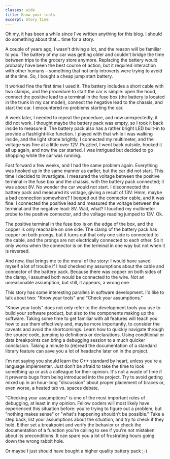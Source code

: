 ```yaml
---
classes: wide
title: Know your tools
excerpt: Story time
---
```


Oh my, it has been a while since I've written anything for this blog. I should do something about that... time for a story.

A couple of years ago, I wasn't driving a lot, and the reason will be familiar to you. The battery of my car was getting older and couldn't bridge the time between trips to the grocery store anymore. Replacing the battery would probably have been the best course of action, but it required interaction with other humans – something that not only introverts were trying to avoid at the time. So, I bought a cheap jump start battery.

It worked fine the first time I used it. The battery includes a short cable with two clamps, and the procedure to start the car is simple: open the hood, connect the positive lead to a terminal in the fuse box (the battery is located in the trunk in my car model), connect the negative lead to the chassis, and start the car. I encountered no problems starting the car.

A week later, I needed to repeat the procedure, and now unexpectedly, it did not work. I thought maybe the battery pack was empty, so I took it back inside to measure it. The battery pack also has a rather bright LED built-in to provide a flashlight-like function. I played with that while I was walking inside, and the light shone brightly. I connected my multimeter, and the voltage was fine at a little over 12V. Puzzled, I went back outside, hooked it all up again, and now the car started. I was intrigued but decided to go shopping while the car was running.

Fast forward a few weeks, and I had the same problem again. Everything was hooked up in the same manner as earlier, but the car did not start. This time I decided to investigate. I measured the voltage between the positive terminal in the fuse box and the chassis, with the battery pack connected; it was about 8V. No wonder the car would not start. I disconnected the battery pack and measured its voltage, giving a result of 13V. Hmm, maybe a bad connection somewhere? I beeped out the connector cable, and it was fine. I connected the positive lead and measured the voltage between the terminal and the negative lead: 8V. Wait, what? I touched my multimeter probe to the positive connector, and the voltage reading jumped to 13V. Ok.

The positive terminal in the fuse box is on the edge of the box, and the copper is only reachable on one side. The clamp of the battery pack has copper on both prongs, but it turns out that only one side is connected to the cable, and the prongs are not electrically connected to each other. So it only works when the connector is on the terminal in one way but not when it is reversed.

And now, that brings me to the moral of the story: I would have saved myself a lot of trouble if I had checked my assumptions about the cable and connector of the battery pack. Because there was copper on both sides of the clamp, I assumed both would be connected to the wire. Not an unreasonable assumption, but still, it appears, a wrong one.

This story has some interesting parallels in software development. I'd like to talk about two: "Know your tools" and "Check your assumptions."

"Know your tools" does not only refer to the development tools you use to build your software product, but also to the components making up the software. Taking some time to get familiar with all features will teach you how to use them effectively and, maybe more importantly, to consider the caveats and avoid the shortcomings. Learn how to quickly navigate through the source code, jumping to definitions or declarations. Using conditional or data breakpoints can bring a debugging session to a much quicker conclusion. Taking a minute to (re)read the documentation of a standard library feature can save you a lot of headache later on in the project.

I'm not saying you should learn the C++ standard by heart, unless you're a language implementer. Just don't be afraid to take the time to look something up or ask a colleague for their opinion. It's not a waste of time if it prevents bugs from being introduced into the project. Try to avoid getting mixed up in an hour-long "discussion" about proper placement of braces or, even worse, a heated tab vs. spaces debate.

"Checking your assumptions" is one of the most important rules of debugging, at least in my opinion. Fellow coders will most likely have experienced this situation before: you're trying to figure out a problem, but "nothing makes sense" or "what's happening shouldn't be possible." Take a step back, list your assumptions about the situation, and try to check if they hold. Either set a breakpoint and verify the behavior or check the documentation of a function you're calling to see if you're not mistaken about its preconditions. It can spare you a lot of frustrating hours going down the wrong rabbit hole.

Or maybe I just should have bought a higher quality battery pack ;-)
